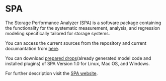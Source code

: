 SPA
===

The Storage Performance Analyzer (SPA) is a software package containing the functionality for the systematic measurement, analysis, and regression modeling specifically tailored for storage systems. 

You can access the current sources from the repository and current documantation from <a href="https://github.com/StoragePerformanceAnalyzer/SPA/blob/documentation/howto.pdf" target="_blank">here</a>. 

You can download <a href="https://github.com/StoragePerformanceAnalyzer/SPA/releases/tag/v1.0" target="_blank">prepared drops</a>(already generated model code and installed plugins) of SPA Version 1.0 for Linux, Mac OS, and Windows.


For further description visit the <a href="http://storageperformanceanalyzer.github.io/SPA" target="_blank">SPA website</a>. 
 
